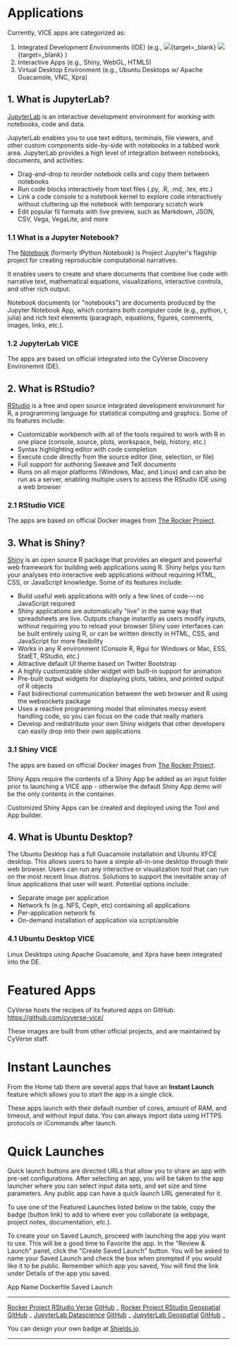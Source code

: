 # **Applications**

Currently, VICE apps are categorized as:

1.  Integrated Development Environments (IDE) (e.g., [![][vlb]][vll]{target=_blank} [![][dslb]][dsll]{target=_blank} )
2.  Interactive Apps (e.g., Shiny, WebGL, HTML5)
3.  Virtual Desktop Environment (e.g., Ubuntu Desktops w/ Apache Guacamole, VNC, Xpra)

## 1. What is JupyterLab?

[JupyterLab](https://jupyterlab.readthedocs.io/en/stable/index.html) is an interactive development environment for working with notebooks, code and data.

JupyterLab enables you to use text editors, terminals, file viewers, and other custom components side-by-side with notebooks in a tabbed work area. JupyterLab provides a high level of integration between notebooks, documents, and activities:

-   Drag-and-drop to reorder notebook cells and copy them between notebooks
-   Run code blocks interactively from text files (.py, .R, .md, .tex, etc.)
-   Link a code console to a notebook kernel to explore code interactively without cluttering up the notebook with temporary scratch work
-   Edit popular fil formats with live preview, such as Markdown, JSON, CSV, Vega, VegaLite, and more

### 1.1 What is a Jupyter Notebook?

The [Notebook](https://jupyter.readthedocs.io/en/latest/) (formerly IPython Notebook) is Project Jupyter\'s flagship project for creating reproducible computational narratives.

It enables users to create and share documents that combine live code with narrative text, mathematical equations, visualizations, interactive controls, and other rich output.

Notebook documents (or "notebooks") are documents produced by the Jupyter Notebook App, which contains both computer code (e.g., python, r, julia) and rich text elements (paragraph, equations, figures, comments, images, links, etc.).

### 1.2 JupyterLab VICE

The apps are based on official integrated into the CyVerse Discovery Environemnt (DE).

## 2. What is RStudio?

[RStudio](https://www.rstudio.com/) is a free and open source integrated development environment for R, a programming language for statistical computing and graphics. Some of its features include:

-   Customizable workbench with all of the tools required to work with R in one place (console, source, plots, workspace, help, history, etc.)
-   Syntax highlighting editor with code completion
-   Execute code directly from the source editor (line, selection, or file)
-   Full support for authoring Sweave and TeX documents
-   Runs on all major platforms (Windows, Mac, and Linux) and can also be run as a server, enabling multiple users to access the RStudio IDE using a web browser

### 2.1 RStudio VICE

The apps are based on official Docker images from [The Rocker Project](https://www.rocker-project.org/).

## 3. What is Shiny?

[Shiny](https://shiny.rstudio.com/) is an open source R package that provides an elegant and powerful web framework for building web applications using R. Shiny helps you turn your analyses into interactive web applications without requiring HTML, CSS, or JavaScript knowledge. Some of its features include:

-   Build useful web applications with only a few lines of code---no JavaScript required
-   Shiny applications are automatically "live" in the same way that spreadsheets are live. Outputs change instantly as users modify inputs, without requiring you to reload your browser Shiny user interfaces can be built entirely using R, or can be written directly in HTML, CSS, and JavaScript for more flexibility
-   Works in any R environment (Console R, Rgui for Windows or Mac, ESS, StatET, RStudio, etc.)
-   Attractive default UI theme based on Twitter Bootstrap
-   A highly customizable slider widget with built-in support for animation
-   Pre-built output widgets for displaying plots, tables, and printed output of R objects
-   Fast bidirectional communication between the web browser and R using the websockets package
-   Uses a reactive programming model that eliminates messy event handling code, so you can focus on the code that really matters
-   Develop and redistribute your own Shiny widgets that other developers can easily drop into their own applications

### 3.1 Shiny VICE

The apps are based on official Docker images from [The Rocker Project](https://www.rocker-project.org/).

Shiny Apps require the contents of a Shiny App be added as an input folder prior to launching a VICE app - otherwise the default Shiny App demo will be the only contents in the container.

Customized Shiny Apps can be created and deployed using the Tool and App builder.

## 4. What is Ubuntu Desktop?

The Ubuntu Desktop has a full Guacamole installation and Ubuntu XFCE desktop. This allows users to have a simple all-in-one desktop through their web browser. Users can run any interactive or visualization tool that can run on the most recent linux distros. Solutions to support the inevitable array of linux applications that user will want. Potential options include:

-   Separate image per application
-   Network fs (e.g. NFS, Ceph, etc) containing all applications
-   Per-application network fs
-   On-demand installation of application via script/ansible

### 4.1 Ubuntu Desktop VICE

Linux Desktops using Apache Guacamole, and Xpra have been integrated into the DE.

[vll]: https://de.cyverse.org/apps/de/3548f43a-bed1-11e9-af16-008cfa5ae621/launch?quick-launch-id=81b187d6-cc94-4c53-81b5-f09f31c9c8ba

[dsll]: https://de.cyverse.org/apps/de/07a2d5b2-76e2-11eb-be5f-008cfa5ae621/launch?quick-launch-id=60054c75-0e80-4169-8a9b-51cba04f756d

[vlb]: ../assets/de/verse-latest-badge.svg
[dslb]: ../assets/de/datascience-latest-badge.svg

# Featured Apps

CyVerse hosts the recipes of its featured apps on GitHub: <https://github.com/cyverse-vice/>

These images are built from other official projects, and are maintained by CyVerse staff.

# Instant Launches

From the Home tab there are several apps that have an **Instant Launch** feature which allows you to start the app in a single click.

These apps launch with their default number of cores, amount of RAM, and timeout, and without input data. You can always import data using HTTPS protocols or iCommands after launch.

# Quick Launches

Quick launch buttons are directed URLs that allow you to share an app with pre-set configurations. After selecting an app, you will be taken to the app launcher where you can select input data sets, and set size and time parameters. Any public app can have a quick launch URL generated for it.

To use one of the Featured Launches listed below in the table, copy the badge (button link) to add to where ever you collaborate (a webpage, project notes, documentation, etc.).

To create your on Saved Launch, proceed with launching the app you want to use. This will be a good time to Favorite the app. In the "Review & Launch" panel, click the "Create Saved Launch" button. You will be asked to name your Saved Launch and check the box when prompted if you would like it to be public. Remember which app you saved, You will find the link under Details of the app you saved.

  App Name                                                                                 Dockerfile                                                          Saved Launch
  ---------------------------------------------------------------------------------------- ------------------------------------------------------------------- --------------
  [Rocker Project RStudio Verse](https://github.com/rocker-org/rocker-versioned2)          [GitHub](https://github.com/cyverse-vice/rstudio-verse/)            \_
  [Rocker Project RStudio Geospatial](https://github.com/rocker-org/rocker-versioned2)     [GitHub](https://github.com/cyverse-vice/rstudio-geospatial/)       \_
  [JupyterLab Datascience](https://hub.docker.com/r/cyversevice/jupyterlab-datascience/)   [GitHub](https://github.com/cyverse-vice/jupyterlab-datascience/)   \_
  [JupyterLab Geospatial](https://hub.docker.com/r/cyversevice/jupyterlab-datascience/)    [GitHub](https://github.com/cyverse-vice/jupyterlab-datascience/)   \_

You can design your own badge at [Shields.io](https://shields.io).

------------------------------------------------------------------------
